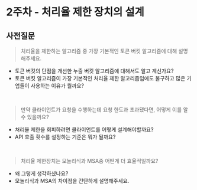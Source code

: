 # 2주차 - 처리율 제한 장치의 설계

## 사전질문

> 처리율을 제한하는 알고리즘 중 가장 기본적인 토큰 버킷 알고리즘에 대해 설명해주세요.
  - 토큰 버킷의 단점을 개선한 누출 버킷 알고리즘에 대해서도 알고 계신가요?
  - 토큰 버킷 알고리즘이 가장 기본적인 처리율 제한 알고리즘임에도 불구하고 많은 기업들이 사용하는 이유가 뭘까요?

<br>

> 만약 클라이언트가 요청을 수행하는데 요청 한도과 초과됐다면, 어떻게 이를 알 수 있을까요?
  - 처리율 제한을 회피하려면 클라이언트를 어떻게 설계해야할까요?
  - API 호출 횟수를 설정하는 기준은 뭐가 될까요?

<br>

> 처리율 제한장치는 모놀리식과 MSA중 어떤게 더 효율적일까요?
  - 왜 그렇게 생각하셨나요?
  - 모놀리식과 MSA의 차이점을 간단하게 설명해주세요.
